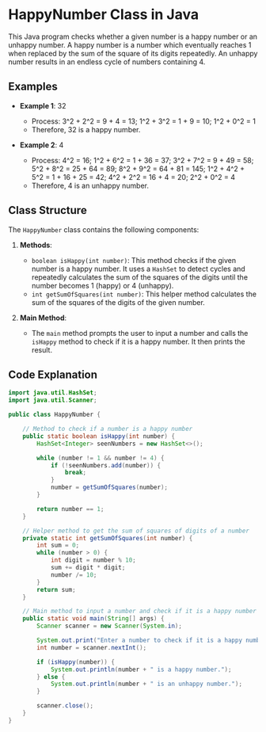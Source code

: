 # HappyNumber Class in Java

This Java program checks whether a given number is a happy number or an unhappy number. A happy number is a number which eventually reaches 1 when replaced by the sum of the square of its digits repeatedly. An unhappy number results in an endless cycle of numbers containing 4.

## Examples

- **Example 1**: 32
    - Process: 3^2 + 2^2 = 9 + 4 = 13; 1^2 + 3^2 = 1 + 9 = 10; 1^2 + 0^2 = 1
    - Therefore, 32 is a happy number.

- **Example 2**: 4
    - Process: 4^2 = 16; 1^2 + 6^2 = 1 + 36 = 37; 3^2 + 7^2 = 9 + 49 = 58; 5^2 + 8^2 = 25 + 64 = 89; 8^2 + 9^2 = 64 + 81 = 145; 1^2 + 4^2 + 5^2 = 1 + 16 + 25 = 42; 4^2 + 2^2 = 16 + 4 = 20; 2^2 + 0^2 = 4
    - Therefore, 4 is an unhappy number.

## Class Structure

The `HappyNumber` class contains the following components:

1. **Methods**:
    - `boolean isHappy(int number)`: This method checks if the given number is a happy number. It uses a `HashSet` to detect cycles and repeatedly calculates the sum of the squares of the digits until the number becomes 1 (happy) or 4 (unhappy).
    - `int getSumOfSquares(int number)`: This helper method calculates the sum of the squares of the digits of the given number.

2. **Main Method**:
    - The `main` method prompts the user to input a number and calls the `isHappy` method to check if it is a happy number. It then prints the result.

## Code Explanation

```java
import java.util.HashSet;
import java.util.Scanner;

public class HappyNumber {

    // Method to check if a number is a happy number
    public static boolean isHappy(int number) {
        HashSet<Integer> seenNumbers = new HashSet<>();

        while (number != 1 && number != 4) {
            if (!seenNumbers.add(number)) {
                break;
            }
            number = getSumOfSquares(number);
        }

        return number == 1;
    }

    // Helper method to get the sum of squares of digits of a number
    private static int getSumOfSquares(int number) {
        int sum = 0;
        while (number > 0) {
            int digit = number % 10;
            sum += digit * digit;
            number /= 10;
        }
        return sum;
    }

    // Main method to input a number and check if it is a happy number
    public static void main(String[] args) {
        Scanner scanner = new Scanner(System.in);

        System.out.print("Enter a number to check if it is a happy number: ");
        int number = scanner.nextInt();

        if (isHappy(number)) {
            System.out.println(number + " is a happy number.");
        } else {
            System.out.println(number + " is an unhappy number.");
        }

        scanner.close();
    }
}
